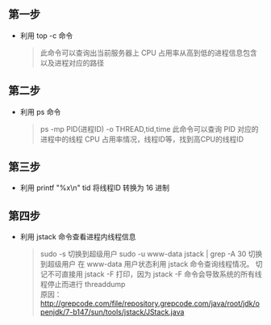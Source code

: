 第一步
------------
* 利用 top -c 命令

  > 此命令可以查询出当前服务器上 CPU 占用率从高到低的进程信息包含以及进程对应的路径

第二步
------------
* 利用 ps 命令
  > ps -mp PID(进程ID) -o THREAD,tid,time
  > 此命令可以查询 PID 对应的进程中的线程 CPU 占用率情况，线程ID等，找到高CPU的线程ID

第三步
-------------
* 利用 printf "%x\n" tid 将线程ID 转换为 16 进制

第四步
-------------
* 利用 jstack 命令查看进程内线程信息

  > sudo -s  切换到超级用户
  > sudo -u www-data jstack <pid> | grep <tid> -A 30
  > 切换到超级用户 在 www-data 用户状态利用 jstack 命令查询线程情况。
  > 切记不可直接用 jstack -F 打印，因为 jstack -F 命令会导致系统的所有线程停止而进行 threaddump  
  > 原因：http://grepcode.com/file/repository.grepcode.com/java/root/jdk/openjdk/7-b147/sun/tools/jstack/JStack.java
 
